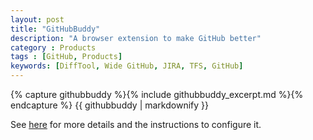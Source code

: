 ```yaml
---
layout: post
title: "GitHubBuddy"
description: "A browser extension to make GitHub better"
category : Products 
tags : [GitHub, Products]
keywords: [DiffTool, Wide GitHub, JIRA, TFS, GitHub]
---
```


{% capture githubbuddy %}{% include githubbuddy_excerpt.md %}{% endcapture %}
{{ githubbuddy | markdownify }}


<!--more-->

See [here](https://github.com/Nicologies/GitHubBuddy/blob/master/README.md) for more details and the instructions to configure it.
